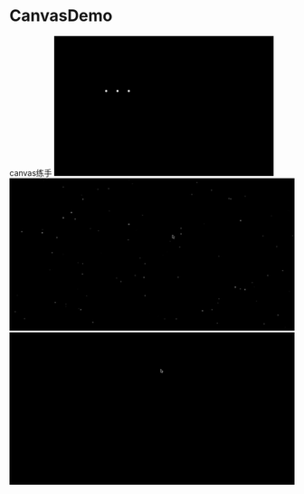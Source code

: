 # CanvasDemo
canvas练手
![image](https://github.com/ShiTuoCheng/CanvasDemo/blob/master/Screenshots/demoAnimation.gif)
![image](https://github.com/ShiTuoCheng/CanvasDemo/blob/master/Screenshots/demoAnimation1.gif)
![image](https://github.com/ShiTuoCheng/CanvasDemo/blob/master/Screenshots/demoAnimation2.gif)
